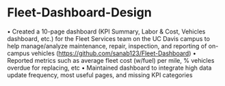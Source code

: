 # Fleet-Dashboard-Design
• Created a 10-page dashboard (KPI Summary, Labor & Cost, Vehicles dashboard, etc.) for the Fleet Services team
on the UC Davis campus to help manage/analyze maintenance, repair, inspection, and reporting of
on-campus vehicles (https://github.com/sanab123/Fleet-Dashboard)
• Reported metrics such as average fleet cost (w/fuel) per mile, % vehicles overdue for replacing, etc
• Maintained dashboard to integrate high data update frequency, most useful pages, and missing KPI categories
